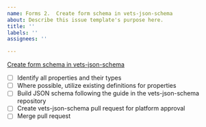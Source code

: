 ```yaml
---
name: Forms 2.  Create form schema in vets-json-schema
about: Describe this issue template's purpose here.
title: ''
labels: ''
assignees: ''

---
```


[Create form schema in vets-json-schema](https://vfs.atlassian.net/wiki/spaces/VFT/pages/2492334104/Form+digitization+development+guide#Step-2-(front-end)%3A-Create-form-schema-in-vets-json-schema)

- [ ] Identify all properties and their types
- [ ] Where possible, utilize existing definitions for properties
- [ ] Build JSON schema following the guide in the vets-json-schema repository
- [ ] Create vets-json-schema pull request for platform approval
- [ ] Merge pull request
